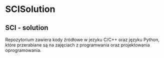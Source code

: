 # SCISolution
## SCI - solution

Repozytorium zawiera kody źródłowe w jezyku C/C++ oraz języku Python, które przerabiane są na zajęciach z programwania oraz projektowania oprogramowania.
